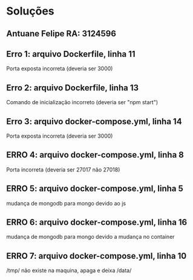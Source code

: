# Soluções

##  Antuane Felipe RA: 3124596

## Erro 1: arquivo Dockerfile, linha 11
Porta exposta incorreta (deveria ser 3000)

## Erro 2: arquivo Dockerfile, linha 13
Comando de inicialização incorreto (deveria ser "npm start")

## Erro 3: arquivo docker-compose.yml, linha 14
Porta exposta incorreta (deveria ser 3000)

## ERRO 4: arquivo docker-compose.yml, linha 8
Porta incorreta (deveria ser 27017 não 27018)

## ERRO 5: arquivo docker-compose.yml, linha 5
mudança de mongodb para mongo devido ao js

## ERRO 6: arquivo docker-compose.yml, linha 16
mudança de mongodb para mongo devido a mudança no container

## ERRO 7: arquivo docker-compose.yml, linha 10
/tmp/ não existe na maquina, apaga e deixa /data/


